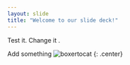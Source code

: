 ```yaml
---
layout: slide
title: "Welcome to our slide deck!"
---
```


Test it. Change it . 

Add something
![boxertocat](https://octodex.github.com/images/boxertocat_octodex.jpg)
{: .center}
